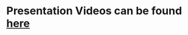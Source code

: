 # Presentation Videos can be found [here](https://drive.google.com/drive/folders/1X5-fqsvlxj2bCQwKqQzeFCz1bx9vpUjJ?usp=sharing)